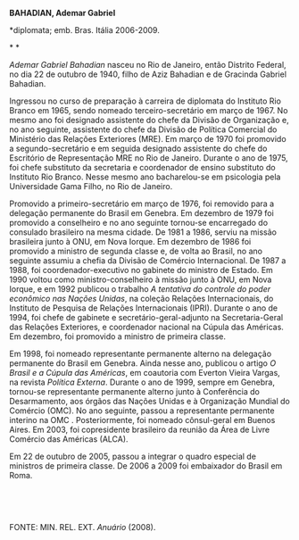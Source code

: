 **BAHADIAN, Ademar Gabriel**

\*diplomata; emb. Bras. Itália 2006-2009.

* *

*Ademar Gabriel Bahadian* nasceu no Rio de Janeiro, então Distrito
Federal, no dia 22 de outubro de 1940, filho de Aziz Bahadian e de
Gracinda Gabriel Bahadian.

Ingressou no curso de preparação à carreira de diplomata do Instituto
Rio Branco em 1965, sendo nomeado terceiro-secretário em março de 1967.
No mesmo ano foi designado assistente do chefe da Divisão de Organização
e, no ano seguinte, assistente do chefe da Divisão de Política Comercial
do Ministério das Relações Exteriores (MRE). Em março de 1970 foi
promovido a segundo-secretário e em seguida designado assistente do
chefe do Escritório de Representação MRE no Rio de Janeiro. Durante o
ano de 1975, foi chefe substituto da secretaria e coordenador de ensino
substituto do Instituto Rio Branco. Nesse mesmo ano bacharelou-se em
psicologia pela Universidade Gama Filho, no Rio de Janeiro.

Promovido a primeiro-secretário em março de 1976, foi removido para a
delegação permanente do Brasil em Genebra. Em dezembro de 1979 foi
promovido a conselheiro e no ano seguinte tornou-se encarregado do
consulado brasileiro na mesma cidade. De 1981 a 1986, serviu na missão
brasileira junto à ONU, em Nova Iorque. Em dezembro de 1986 foi
promovido a ministro de segunda classe e, de volta ao Brasil, no ano
seguinte assumiu a chefia da Divisão de Comércio Internacional. De 1987
a 1988, foi coordenador-executivo no gabinete do ministro de Estado. Em
1990 voltou como ministro-conselheiro à missão junto à ONU, em Nova
Iorque, e em 1992 publicou o trabalho *A tentativa do controle do poder
econômico nas Nações Unidas*, na coleção Relações Internacionais, do
Instituto de Pesquisa de Relações Internacionais (IPRI). Durante o ano
de 1994, foi chefe de gabinete e secretário-geral-adjunto na
Secretaria-Geral das Relações Exteriores, e coordenador nacional na
Cúpula das Américas. Em dezembro, foi promovido a ministro de primeira
classe.

Em 1998, foi nomeado representante permanente alterno na delegação
permanente do Brasil em Genebra. Ainda nesse ano, publicou o artigo *O
Brasil e a Cúpula das Américas*, em coautoria com Everton Vieira Vargas,
na revista *Política Externa*. Durante o ano de 1999, sempre em Genebra,
tornou-se representante permanente alterno junto à Conferência do
Desarmamento, aos órgãos das Nações Unidas e à Organização Mundial do
Comércio (OMC). No ano seguinte, passou a representante permanente
interino na OMC . Posteriormente, foi nomeado cônsul-geral em Buenos
Aires. Em 2003, foi copresidente brasileiro da reunião da Área de Livre
Comércio das Américas (ALCA).

Em 22 de outubro de 2005, passou a integrar o quadro especial de
ministros de primeira classe. De 2006 a 2009 foi embaixador do Brasil em
Roma.

 

 

FONTE: MIN. REL. EXT. *Anuário* (2008).

 

 

 

 
